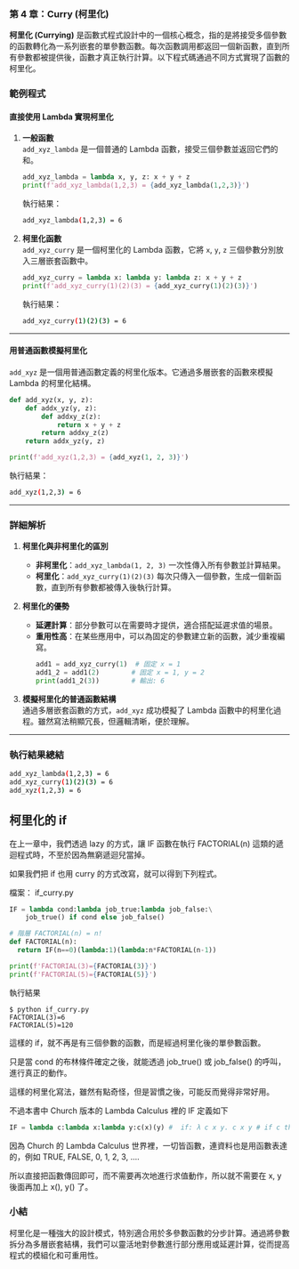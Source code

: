 ### 第 4 章：Curry (柯里化)

**柯里化 (Currying)** 是函數式程式設計中的一個核心概念，指的是將接受多個參數的函數轉化為一系列嵌套的單參數函數。每次函數調用都返回一個新函數，直到所有參數都被提供後，函數才真正執行計算。以下程式碼通過不同方式實現了函數的柯里化。

### 範例程式

#### **直接使用 Lambda 實現柯里化**

1. **一般函數**  
   `add_xyz_lambda` 是一個普通的 Lambda 函數，接受三個參數並返回它們的和。

   ```py
   add_xyz_lambda = lambda x, y, z: x + y + z
   print(f'add_xyz_lambda(1,2,3) = {add_xyz_lambda(1,2,3)}')
   ```

   執行結果：  
   ```sh
   add_xyz_lambda(1,2,3) = 6
   ```

2. **柯里化函數**  
   `add_xyz_curry` 是一個柯里化的 Lambda 函數，它將 `x`, `y`, `z` 三個參數分別放入三層嵌套函數中。

   ```py
   add_xyz_curry = lambda x: lambda y: lambda z: x + y + z
   print(f'add_xyz_curry(1)(2)(3) = {add_xyz_curry(1)(2)(3)}')
   ```

   執行結果：  
   ```sh
   add_xyz_curry(1)(2)(3) = 6
   ```

---

#### **用普通函數模擬柯里化**

`add_xyz` 是一個用普通函數定義的柯里化版本。它通過多層嵌套的函數來模擬 Lambda 的柯里化結構。

```py
def add_xyz(x, y, z):
    def addx_yz(y, z):
        def addxy_z(z):
            return x + y + z
        return addxy_z(z)
    return addx_yz(y, z)

print(f'add_xyz(1,2,3) = {add_xyz(1, 2, 3)}')
```

執行結果：  
```sh
add_xyz(1,2,3) = 6
```

---

### 詳細解析

1. **柯里化與非柯里化的區別**  
   - **非柯里化**：`add_xyz_lambda(1, 2, 3)` 一次性傳入所有參數並計算結果。
   - **柯里化**：`add_xyz_curry(1)(2)(3)` 每次只傳入一個參數，生成一個新函數，直到所有參數都被傳入後執行計算。

2. **柯里化的優勢**  
   - **延遲計算**：部分參數可以在需要時才提供，適合搭配延遲求值的場景。
   - **重用性高**：在某些應用中，可以為固定的參數建立新的函數，減少重複編寫。
     ```py
     add1 = add_xyz_curry(1)  # 固定 x = 1
     add1_2 = add1(2)        # 固定 x = 1, y = 2
     print(add1_2(3))        # 輸出: 6
     ```

3. **模擬柯里化的普通函數結構**  
   通過多層嵌套函數的方式，`add_xyz` 成功模擬了 Lambda 函數中的柯里化過程。雖然寫法稍顯冗長，但邏輯清晰，便於理解。

---

### 執行結果總結

```sh
add_xyz_lambda(1,2,3) = 6
add_xyz_curry(1)(2)(3) = 6
add_xyz(1,2,3) = 6
```

## 柯里化的 if

在上一章中，我們透過 lazy 的方式，讓 IF 函數在執行 FACTORIAL(n) 這類的遞迴程式時，不至於因為無窮遞迴兒當掉。

如果我們把 if 也用 curry 的方式改寫，就可以得到下列程式。

檔案： if_curry.py

```py
IF = lambda cond:lambda job_true:lambda job_false:\
    job_true() if cond else job_false()

# 階層 FACTORIAL(n) = n!
def FACTORIAL(n): 
  return IF(n==0)(lambda:1)(lambda:n*FACTORIAL(n-1))

print(f'FACTORIAL(3)={FACTORIAL(3)}')
print(f'FACTORIAL(5)={FACTORIAL(5)}')

```

執行結果

```
$ python if_curry.py
FACTORIAL(3)=6
FACTORIAL(5)=120
```

這樣的 if，就不再是有三個參數的函數，而是經過柯里化後的單參數函數。

只是當 cond 的布林條件確定之後，就能透過 job_true() 或 job_false() 的呼叫，進行真正的動作。

這樣的柯里化寫法，雖然有點奇怪，但是習慣之後，可能反而覺得非常好用。

不過本書中 Church 版本的 Lambda Calculus 裡的 IF 定義如下

```py
IF = lambda c:lambda x:lambda y:c(x)(y) #  if: λ c x y. c x y # if c then x else y.
```

因為 Church 的 Lambda Calculus 世界裡，一切皆函數，連資料也是用函數表達的，例如 TRUE, FALSE, 0, 1, 2, 3, .... 

所以直接把函數傳回即可，而不需要再次地進行求值動作，所以就不需要在 x, y 後面再加上 x(), y() 了。

### 小結

柯里化是一種強大的設計模式，特別適合用於多參數函數的分步計算。通過將參數拆分為多層嵌套結構，我們可以靈活地對參數進行部分應用或延遲計算，從而提高程式的模組化和可重用性。